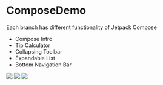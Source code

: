 # ComposeDemo

Each branch has different functionality of Jetpack Compose 

- Compose Intro
- Tip Calculator
- Collapsing Toolbar
- Expandable List
- Bottom Navigation Bar


![](https://media.giphy.com/media/snWnRL1LqQ6ptlommG/giphy.gif) ![](https://media.giphy.com/media/ROqGjxJ1eOw8nskxDb/giphy.gif) ![](https://media.giphy.com/media/Aiy6mgdEAyBO3fIvXJ/giphy.gif)
